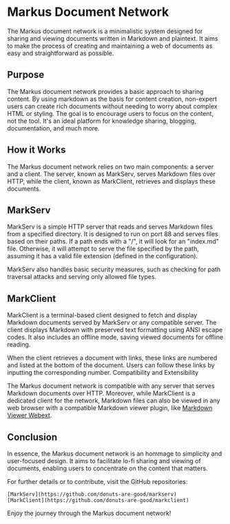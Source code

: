 # Markus Document Network

The Markus document network is a minimalistic system designed for sharing and viewing documents written in Markdown and plaintext. It aims to make the process of creating and maintaining a web of documents as easy and straightforward as possible.

## Purpose

The Markus document network provides a basic approach to sharing content. By using markdown as the basis for content creation, non-expert users can create rich documents without needing to worry about complex HTML or styling. The goal is to encourage users to focus on the content, not the tool. It's an ideal platform for knowledge sharing, blogging, documentation, and much more.

## How it Works

The Markus document network relies on two main components: a server and a client. The server, known as MarkServ, serves Markdown files over HTTP, while the client, known as MarkClient, retrieves and displays these documents.

## MarkServ

MarkServ is a simple HTTP server that reads and serves Markdown files from a specified directory. It is designed to run on port 88 and serves files based on their paths. If a path ends with a "/", it will look for an "index.md" file. Otherwise, it will attempt to serve the file specified by the path, assuming it has a valid file extension (defined in the configuration).

MarkServ also handles basic security measures, such as checking for path traversal attacks and serving only allowed file types.

## MarkClient

MarkClient is a terminal-based client designed to fetch and display Markdown documents served by MarkServ or any compatible server. The client displays Markdown with preserved text formatting using ANSI escape codes. It also includes an offline mode, saving viewed documents for offline reading.

When the client retrieves a document with links, these links are numbered and listed at the bottom of the document. Users can follow these links by inputting the corresponding number.
Compatibility and Extensibility

The Markus document network is compatible with any server that serves Markdown documents over HTTP. Moreover, while MarkClient is a dedicated client for the network, Markdown files can also be viewed in any web browser with a compatible Markdown viewer plugin, like [Markdown Viewer Webext](https://addons.mozilla.org/en-US/firefox/addon/markdown-viewer-webext/).

## Conclusion

In essence, the Markus document network is an hommage to simplicity and user-focused design. It aims to facilitate lo-fi sharing and viewing of documents, enabling users to concentrate on the content that matters.

For further details or to contribute, visit the GitHub repositories:

    [MarkServ](https://github.com/donuts-are-good/markserv)
    [MarkClient](https://github.com/donuts-are-good/markclient)

Enjoy the journey through the Markus document network!
